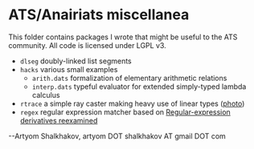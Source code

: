 # ATS/Anairiats miscellanea

This folder contains packages I wrote that might be useful to the ATS
community. All code is licensed under LGPL v3.

* `dlseg` doubly-linked list segments
* `hacks` various small examples
  * `arith.dats` formalization of elementary arithmetic relations
  * `interp.dats` typeful evaluator for extended simply-typed lambda calculus
* `rtrace` a simple ray caster making heavy use of linear types ([photo](rtrace/TEST/bvh4.jpg))
* `regex` regular expression matcher based on [Regular-expression derivatives reexamined](www.ccs.neu.edu/home/turon/re-deriv.pdf)

--Artyom Shalkhakov, artyom DOT shalkhakov AT gmail DOT com
